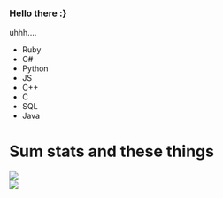 ### Hello there :}

uhhh....
- Ruby
- C#
- Python
- JS
- C++
- C
- SQL
- Java

# Sum stats and these things

<a href="https://github.com/404kuso/404kuso/">
   <img src="https://github-readme-stats.vercel.app/api?username=404kuso&hide=prs&hide_border=true&count_private=true&theme=blueberry&show_icons=true">
<br>
<a href="https://github.com/404kuso/404kuso/">
   <img src="https://github-readme-stats.vercel.app/api/top-langs/?username=404kuso&theme=blueberry&hide_border=true&count_private=true&">
   
   
<!--
**404kuso/404kuso** is a ✨ _special_ ✨ repository because its `README.md` (this file) appears on your GitHub profile.
